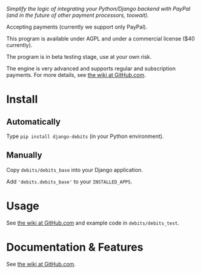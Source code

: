 _Simplify the logic of integrating your Python/Django backend with PayPal
(and in the future of other payment processors, toowait)._

Accepting payments (currently we support only PayPal).

This program is available under AGPL and under a commercial license ($40 currently).

The program is in beta testing stage, use at your own risk.

The engine is very advanced and supports regular and subscription payments.
For more details, see
[the wiki at GitHub.com](https://github.com/vporton/django-debits/wiki).

# Install

## Automatically

Type `pip install django-debits` (in your Python environment).

## Manually

Copy `debits/debits_base` into your Django application.

Add `'debits.debits_base'` to your `INSTALLED_APPS`.

# Usage

See
[the wiki at GitHub.com](https://github.com/vporton/django-debits/wiki)
and example code in `debits/debits_test`.

# Documentation & Features

See
[the wiki at GitHub.com](https://github.com/vporton/django-debits/wiki).